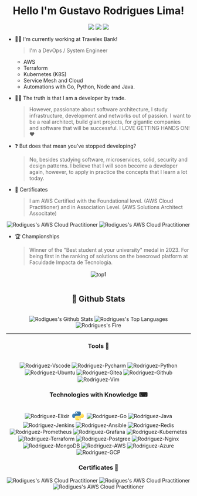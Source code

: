 <h1 align="center">
  Hello I'm Gustavo Rodrigues Lima!
</h1>

<p align="center">   
  <a href="mailto:gustavorodrigueslima2004@gmail.com" target="_blank"><img src="https://img.shields.io/badge/-Email-0D1117?style=for-the-badge&logo=gmail&logoColor=00B9EC"></a>
  <a href="https://www.linkedin.com/in/gustavo-rodrigues-lima-86289a210/" target="_blank"><img src="https://img.shields.io/badge/-LinkedIn-0D1117?style=for-the-badge&logo=linkedin&logoColor=00B9EC"></a> 
  <a href="https://www.instagram.com/offrodriguezzz" target="_blank"><img src="https://img.shields.io/badge/-Instagram-0D1117?style=for-the-badge&logo=instagram&logoColor=00B9EC"></a>
</p>
  

- 👨‍💻 I'm currently working at Travelex Bank!
  > I'm a DevOps / System Engineer
  - AWS
  - Terraform
  - Kubernetes (K8S)
  - Service Mesh and Cloud
  - Automations with Go, Python, Node and Java.
  
- ✍🏻 The truth is that I am a developer by trade.
  > However, passionate about software architecture, I study infrastructure, development and networks out of passion.
  > I want to be a real architect, build giant projects, for gigantic companies and software that will be successful. I LOVE GETTING HANDS ON! ❤️

- ❓ But does that mean you've stopped developing?
  > No, besides studying software, microservices, solid, security and design patterns. I believe that I will soon become a developer again, however, to apply in practice the concepts that I learn a lot today.
 
- 📃 Certificates
  
  > I am AWS Certified with the Foundational level. (AWS Cloud Practitioner) and in Association Level. (AWS Solutions Architect Associtate)

<div>
  
  <div align="center">
    <img alt="Rodigues's AWS Cloud Practitioner" src="https://images.credly.com/size/340x340/images/00634f82-b07f-4bbd-a6bb-53de397fc3a6/image.png" height="180"/>
    <img alt="Rodigues's AWS Cloud Practitioner" src="https://d1.awsstatic.com/training-and-certification/certification-badges/AWS-Certified-Solutions-Architect-Associate_badge.3419559c682629072f1eb968d59dea0741772c0f.png" height="180"/>
    <br/>
  </div>

- 🏆 Championships
  
  > Winner of the "Best student at your university" medal in 2023. For being first in the ranking of solutions on the beecrowd platform at Faculdade Impacta de Tecnologia.

<div align="center">

  <img align="center" alt="top1" src="https://i.imgur.com/eYRpAgw.png">

</div>

 <br>
  

<h2 align="center">📃 Github Stats</h2>

<br/>

<div>
  
  <div align="center">
    <img alt="Rodigues's Github Stats" src="https://github-readme-stats.vercel.app/api?username=gurodrigues-dev&show_icons=true&include_all_commits=true&count_private=true&theme=react&hide_border=true&bg_color=0D1117&title_color=00B9EC&icon_color=00B9EC" height="180"/>
    <img alt="Rodrigues's Top Languages" src="https://github-readme-stats.vercel.app/api/top-langs/?username=gurodrigues-dev&langs_count=10&layout=compact&theme=react&hide_border=true&bg_color=0D1117&title_color=00B9EC&icon_color=00B9EC" height="180"/>
    <img alt="Rodrigues's Fire" src="http://github-profile-summary-cards.vercel.app/api/cards/profile-details?username=gurodrigues-dev&langs_count=10&layout=compact&theme=react&hide_border=true&bg_color=0D1117&title_color=00B9EC&icon_color=00B9EC" height="180"/>
    <br/>
  </div>

<hr/>

<div align="center">

 ### Tools 🔧

  <div style="display: inline_block"><br>

  
  <img align="center" alt="Rodriguez-Vscode" height="30" width="40" src="https://cdn.jsdelivr.net/gh/devicons/devicon/icons/vscode/vscode-original.svg">
  <img align="center" alt="Rodriguez-Pycharm" height="30" width="40" src="https://cdn.jsdelivr.net/gh/devicons/devicon/icons/pycharm/pycharm-original.svg">
  <img align="center" alt="Rodriguez-Python" height="30" width="40" src="https://cdn.jsdelivr.net/gh/devicons/devicon/icons/linux/linux-original.svg">
  <img align="center" alt="Rodriguez-Ubuntu" height="30" width="40" src="https://cdn.jsdelivr.net/gh/devicons/devicon/icons/ubuntu/ubuntu-plain.svg">
  <img align="center" alt="Rodriguez-Gitea" height="30" width="40" src="https://cdn.jsdelivr.net/gh/devicons/devicon/icons/git/git-original.svg">
  <img align="center" alt="Rodriguez-Github" height="30" width="40" src="https://cdn.jsdelivr.net/gh/devicons/devicon/icons/github/github-original.svg">
  <img align="center" alt="Rodriguez-Vim" height="30" width="40" src="https://cdn.jsdelivr.net/gh/devicons/devicon/icons/vim/vim-original.svg">
 
### Technologies with Knowledge ⌨

<div>
  <div style="display: inline_block"><br>
  <img align="center" alt="Rodriguez-Elixir" height="30" width="40" src="https://cdn.jsdelivr.net/gh/devicons/devicon/icons/elixir/elixir-original.svg">
  <img align="center" alt="Rodriguez-Python" height="30" width="40" src="https://raw.githubusercontent.com/devicons/devicon/master/icons/python/python-original.svg">
  <img align="center" alt="Rodriguez-Go" height="30" width="40" src="https://cdn.jsdelivr.net/gh/devicons/devicon/icons/go/go-original-wordmark.svg">
  <img align="center" alt="Rodriguez-Java" height="30" width="40" src="https://cdn.jsdelivr.net/gh/devicons/devicon@latest/icons/java/java-original-wordmark.svg">
  <img align="center" alt="Rodriguez-Jenkins" height="30" width="40" src="https://cdn.jsdelivr.net/gh/devicons/devicon/icons/jenkins/jenkins-original.svg">
  <img align="center" alt="Rodriguez-Ansible" height="30" width="40" src="https://cdn.jsdelivr.net/gh/devicons/devicon/icons/ansible/ansible-original.svg">
  <img align="center" alt="Rodriguez-Redis" height="30" width="40" src="https://cdn.jsdelivr.net/gh/devicons/devicon/icons/redis/redis-plain-wordmark.svg">
  <img align="center" alt="Rodriguez-Prometheus" height="30" width="40" src="https://cdn.jsdelivr.net/gh/devicons/devicon/icons/prometheus/prometheus-original.svg">
  <img align="center" alt="Rodriguez-Grafana" height="30" width="40" src="https://cdn.jsdelivr.net/gh/devicons/devicon/icons/grafana/grafana-original.svg">
  <img align="center" alt="Rodriguez-Kubernetes" height="30" width="40" src="https://cdn.jsdelivr.net/gh/devicons/devicon/icons/kubernetes/kubernetes-plain.svg">
  <img align="center" alt="Rodriguez-Terraform" height="30" width="40" src="https://cdn.jsdelivr.net/gh/devicons/devicon/icons/terraform/terraform-original.svg">
  <img align="center" alt="Rodriguez-Postgree" height="30" width="40" src="https://cdn.jsdelivr.net/gh/devicons/devicon/icons/postgresql/postgresql-original.svg">
  <img align="center" alt="Rodriguez-Nginx" height="30" width="40" src="https://cdn.jsdelivr.net/gh/devicons/devicon/icons/nginx/nginx-original.svg">
  <img align="center" alt="Rodriguez-MongoDB" height="30" width="40" src="https://cdn.jsdelivr.net/gh/devicons/devicon/icons/mongodb/mongodb-original.svg">
  <img align="center" alt="Rodriguez-AWS" height="30" width="40" src="https://cdn.jsdelivr.net/gh/devicons/devicon/icons/amazonwebservices/amazonwebservices-plain-wordmark.svg">
  <img align="center" alt="Rodriguez-Azure" height="30" width="40" src="https://cdn.jsdelivr.net/gh/devicons/devicon/icons/azure/azure-original-wordmark.svg">
  <img align="center" alt="Rodriguez-GCP" height="30" width="40" src="https://cdn.jsdelivr.net/gh/devicons/devicon/icons/googlecloud/googlecloud-original.svg">
  

### Certificates 🧾

<div>
  
  <div align="center">
    <img alt="Rodigues's AWS Cloud Practitioner" src="https://images.credly.com/size/340x340/images/8b8ed108-e77d-4396-ac59-2504583b9d54/cka_from_cncfsite__281_29.png" height="180"/>
    <img alt="Rodigues's AWS Cloud Practitioner" src="https://www.datocms-assets.com/2885/1645553469-hcta0-badge.png" height="180"/>
    <img alt="Rodigues's AWS Cloud Practitioner" src="https://infosyte.com/wp-content/uploads/2023/06/LPIC-1-Exam-102-e1687668777485.png" height="180"/>
    <br/>
  </div>



